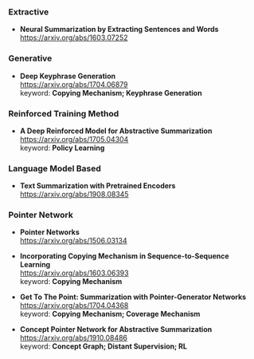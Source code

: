 ### Extractive
- **Neural Summarization by Extracting Sentences and Words**  
https://arxiv.org/abs/1603.07252 
  
### Generative  
- **Deep Keyphrase Generation**  
https://arxiv.org/abs/1704.06879  
keyword: **Copying Mechanism;  Keyphrase Generation**  

### Reinforced Training Method
- **A Deep Reinforced Model for Abstractive Summarization**  
https://arxiv.org/abs/1705.04304  
keyword: **Policy Learning**  
  
### Language Model Based
- **Text Summarization with Pretrained Encoders**  
https://arxiv.org/abs/1908.08345  

### Pointer Network
- **Pointer Networks**  
https://arxiv.org/abs/1506.03134  
  
- **Incorporating Copying Mechanism in Sequence-to-Sequence Learning**   
https://arxiv.org/abs/1603.06393  
keyword: **Copying Mechanism**

- **Get To The Point: Summarization with Pointer-Generator Networks**  
https://arxiv.org/abs/1704.04368  
keyword: **Copying Mechanism;  Coverage Mechanism**

- **Concept Pointer Network for Abstractive Summarization**  
https://arxiv.org/abs/1910.08486  
keyword: **Concept Graph;  Distant Supervision;  RL**  
